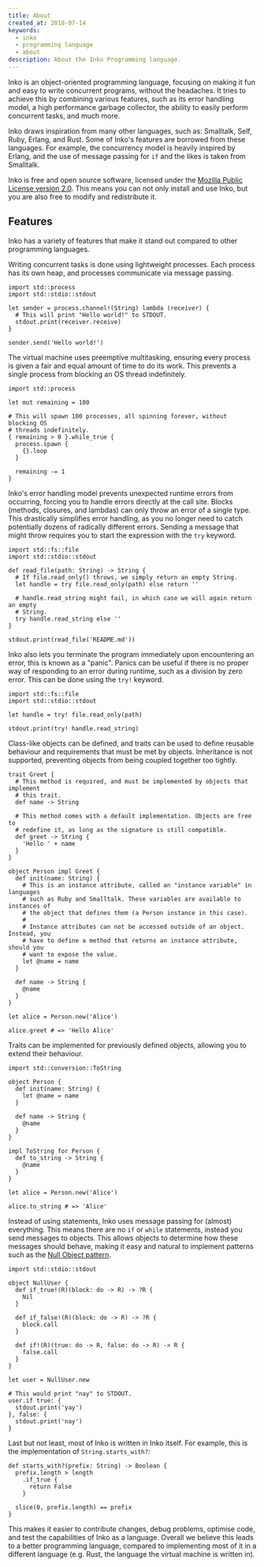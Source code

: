 ```yaml
---
title: About
created_at: 2018-07-14
keywords:
  - inko
  - programming language
  - about
description: About the Inko Programming language.
---
```


Inko is an object-oriented programming language, focusing on making it fun and
easy to write concurrent programs, without the headaches. It tries to achieve
this by combining various features, such as its error handling model, a high
performance garbage collector, the ability to easily perform concurrent tasks,
and much more.

Inko draws inspiration from many other languages, such as: Smalltalk, Self,
Ruby, Erlang, and Rust. Some of Inko's features are borrowed from these
languages. For example, the concurrency model is heavily inspired by Erlang, and
the use of message passing for `if` and the likes is taken from Smalltalk.

Inko is free and open source software, licensed under the [Mozilla Public License
version 2.0](https://www.mozilla.org/en-US/MPL/2.0/). This means you can not
only install and use Inko, but you are also free to modify and redistribute it.

## Features

Inko has a variety of features that make it stand out compared to other
programming languages.

Writing concurrent tasks is done using lightweight processes. Each process has
its own heap, and processes communicate via message passing.

```inko
import std::process
import std::stdio::stdout

let sender = process.channel!(String) lambda (receiver) {
  # This will print "Hello world!" to STDOUT.
  stdout.print(receiver.receive)
}

sender.send('Hello world!')
```

The virtual machine uses preemptive multitasking, ensuring every process is
given a fair and equal amount of time to do its work. This prevents a single
process from blocking an OS thread indefinitely.

```inko
import std::process

let mut remaining = 100

# This will spawn 100 processes, all spinning forever, without blocking OS
# threads indefinitely.
{ remaining > 0 }.while_true {
  process.spawn {
    {}.loop
  }

  remaining -= 1
}
```

Inko's error handling model prevents unexpected runtime errors from occurring,
forcing you to handle errors directly at the call site. Blocks (methods,
closures, and lambdas) can only throw an error of a single type. This
drastically simplifies error handling, as you no longer need to catch
potentially dozens of radically different errors. Sending a message that might
throw requires you to start the expression with the `try` keyword.

```inko
import std::fs::file
import std::stdio::stdout

def read_file(path: String) -> String {
  # If file.read_only() throws, we simply return an empty String.
  let handle = try file.read_only(path) else return ''

  # handle.read_string might fail, in which case we will again return an empty
  # String.
  try handle.read_string else ''
}

stdout.print(read_file('README.md'))
```

Inko also lets you terminate the program immediately upon encountering an error,
this is known as a "panic". Panics can be useful if there is no proper way of
responding to an error during runtime, such as a division by zero error. This
can be done using the `try!` keyword.

```inko
import std::fs::file
import std::stdio::stdout

let handle = try! file.read_only(path)

stdout.print(try! handle.read_string)
```

Class-like objects can be defined, and traits can be used to define reusable
behaviour and requirements that must be met by objects. Inheritance is not
supported, preventing objects from being coupled together too tightly.

```inko
trait Greet {
  # This method is required, and must be implemented by objects that implement
  # this trait.
  def name -> String

  # This method comes with a default implementation. Objects are free to
  # redefine it, as long as the signature is still compatible.
  def greet -> String {
    'Hello ' + name
  }
}

object Person impl Greet {
  def init(name: String) {
    # This is an instance attribute, called an "instance variable" in languages
    # such as Ruby and Smalltalk. These variables are available to instances of
    # the object that defines them (a Person instance in this case).
    #
    # Instance attributes can not be accessed outside of an object. Instead, you
    # have to define a method that returns an instance attribute, should you
    # want to expose the value.
    let @name = name
  }

  def name -> String {
    @name
  }
}

let alice = Person.new('Alice')

alice.greet # => 'Hello Alice'
```

Traits can be implemented for previously defined objects, allowing you to extend
their behaviour.

```inko
import std::conversion::ToString

object Person {
  def init(name: String) {
    let @name = name
  }

  def name -> String {
    @name
  }
}

impl ToString for Person {
  def to_string -> String {
    @name
  }
}

let alice = Person.new('Alice')

alice.to_string # => 'Alice'
```

Instead of using statements, Inko uses message passing for (almost) everything.
This means there are no `if` or `while` statements, instead you send messages to
objects. This allows objects to determine how these messages should behave,
making it easy and natural to implement patterns such as the [Null Object
pattern](https://en.wikipedia.org/wiki/Null_object_pattern).

```inko
import std::stdio::stdout

object NullUser {
  def if_true!(R)(block: do -> R) -> ?R {
    Nil
  }

  def if_false!(R)(block: do -> R) -> ?R {
    block.call
  }

  def if!(R)(true: do -> R, false: do -> R) -> R {
    false.call
  }
}

let user = NullUser.new

# This would print "nay" to STDOUT.
user.if true: {
  stdout.print('yay')
}, false: {
  stdout.print('nay')
}
```

Last but not least, most of Inko is written in Inko itself. For example, this is
the implementation of `String.starts_with?`:

```inko
def starts_with?(prefix: String) -> Boolean {
  prefix.length > length
    .if_true {
      return False
    }

  slice(0, prefix.length) == prefix
}
```

This makes it easier to contribute changes, debug problems, optimise code, and
test the capabilities of Inko as a language. Overall we believe this leads to a
better programming language, compared to implementing most of it in a different
language (e.g. Rust, the language the virtual machine is written in).
